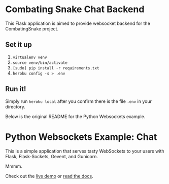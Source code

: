# Combating Snake Chat Backend
This Flask application is aimed to provide websocket backend for the CombatingSnake
project.

## Set it up
1. `virtualenv venv`
2. `source venv/bin/activate`
3. `[sudo] pip install -r requirements.txt`
4. `heroku config -s > .env`

## Run it!
Simply run `heroku local` after you confirm there is the file `.env` in your
directory.

Below is the original README for the Python Websockets example.

# Python Websockets Example: Chat

This is a simple application that serves tasty WebSockets to your users
with Flask, Flask-Sockets, Gevent, and Gunicorn.

Mmmm.

Check out the [live demo](http://flask-chat.herokuapp.com) or [read the docs](https://devcenter.heroku.com/articles/python-websockets).